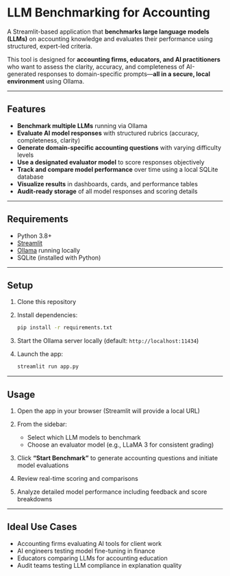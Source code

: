 # LLM Benchmarking for Accounting

A Streamlit-based application that **benchmarks large language models (LLMs)** on accounting knowledge and evaluates their performance using structured, expert-led criteria.

This tool is designed for **accounting firms, educators, and AI practitioners** who want to assess the clarity, accuracy, and completeness of AI-generated responses to domain-specific prompts—**all in a secure, local environment** using Ollama.

---

## Features

* **Benchmark multiple LLMs** running via Ollama
* **Evaluate AI model responses** with structured rubrics (accuracy, completeness, clarity)
* **Generate domain-specific accounting questions** with varying difficulty levels
* **Use a designated evaluator model** to score responses objectively
* **Track and compare model performance** over time using a local SQLite database
* **Visualize results** in dashboards, cards, and performance tables
* **Audit-ready storage** of all model responses and scoring details

---

## Requirements

* Python 3.8+
* [Streamlit](https://streamlit.io)
* [Ollama](https://ollama.com) running locally
* SQLite (installed with Python)

---

## Setup

1. Clone this repository
2. Install dependencies:

   ```bash
   pip install -r requirements.txt
   ```
3. Start the Ollama server locally (default: `http://localhost:11434`)
4. Launch the app:

   ```bash
   streamlit run app.py
   ```

---

## Usage

1. Open the app in your browser (Streamlit will provide a local URL)
2. From the sidebar:

   * Select which LLM models to benchmark
   * Choose an evaluator model (e.g., LLaMA 3 for consistent grading)
3. Click **“Start Benchmark”** to generate accounting questions and initiate model evaluations
4. Review real-time scoring and comparisons
5. Analyze detailed model performance including feedback and score breakdowns

---

## Ideal Use Cases

* Accounting firms evaluating AI tools for client work
* AI engineers testing model fine-tuning in finance
* Educators comparing LLMs for accounting education
* Audit teams testing LLM compliance in explanation quality
